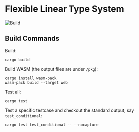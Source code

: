 # Flexible Linear Type System

![Build](https://github.com/wongsingfo/substructural/workflows/release/badge.svg)

## Build Commands

Build:

```
cargo build
```

Build WASM (the output files are under `/pkg`):

```
cargo install wasm-pack
wasm-pack build --target web
```

Test all:

```
cargo test
```

Test a specific testcase and checkout the standard output, say  `test_conditional`:

```
cargo test test_conditional -- --nocapture
```



